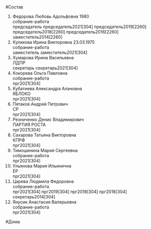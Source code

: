 #Состав  
1. Федорова Любовь Адольфовна 1980  
    собрание-работа  
    председатель председатель2021[304] председатель2019[2260] председатель2018[2260] председатель2016[2260] заместитель2014[2260]  
2. Куликова Ирина Викторовна 23.03.1975  
    собрание-работа  
    заместитель заместитель2021[304]  
3. Хумарова Ирина Васильевна  
    ЛДПР  
    секретарь секретарь2021[304]  
4. Кокорева Ольга Павловна  
    собрание-работа  
    прг2021[304]  
5. Кубатиева Александра Алановна  
    ЯБЛОКО  
    прг2021[304]  
6. Пятаков Андрей Петрович  
    СР  
    прг2021[304]  
7. Резниченко Денис Владимирович  
    ПАРТИЯ РОСТА  
    прг2021[304]  
8. Сахарова Татьяна Викторовна  
    КПРФ  
    прг2021[304]  
9. Тимошинина Мария Сергеевна  
    собрание-работа  
    прг2021[304]  
10. Ульянова Мария Ильинична  
    ЕР  
    прг2021[304]  
11. Царева Людмила Федоровна  
    собрание-работа  
    прг2021[304] прг2019[304] прг2018[304] прг2016[304] секретарь2014[304]  
12. Янусик Анастасия Валерьевна  
    собрание-работа  
    прг2021[304]  
  
#Дома  

